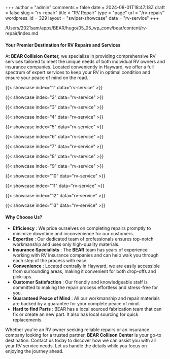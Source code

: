 +++
author = "admin"
comments = false
date = 2024-08-01T18:47:18Z
draft = false
slug = "rv-repair"
title = "RV Repair"
type = "page"
url = "/rv-repair/"
wordpress_id = 329
layout = "swiper-showcase"
data = "rv-service"
+++

/Users/2021sam/apps/BEAR/hugo/05_05_wp_conv/bear/content/rv-repair/index.md

#### Your Premier Destination for RV Repairs and Services

At **BEAR Collision Center,** we specialize in providing comprehensive RV
services tailored to meet the unique needs of both individual RV owners and
insurance companies. Located conveniently in Hayward, we offer a full spectrum
of expert services to keep your RV in optimal condition and ensure your peace
of mind on the road.

{{< showcase index="1" data="rv-service" >}}

{{< showcase index="2" data="rv-service" >}}

{{< showcase index="3" data="rv-service" >}}

{{< showcase index="4" data="rv-service" >}}

{{< showcase index="5" data="rv-service" >}}

{{< showcase index="6" data="rv-service" >}}

{{< showcase index="7" data="rv-service" >}}

{{< showcase index="8" data="rv-service" >}}

{{< showcase index="9" data="rv-service" >}}

{{< showcase index="10" data="rv-service" >}}

{{< showcase index="11" data="rv-service" >}}

{{< showcase index="12" data="rv-service" >}}

{{< showcase index="13" data="rv-service" >}}


#### Why Choose Us?

- **Efficiency** : We pride ourselves on completing repairs promptly to minimize downtime and inconvenience for our customers.
- **Expertise** : Our dedicated team of professionals ensures top-notch workmanship and uses only high-quality materials.
- **Insurance Specialists** : The **BEAR** team has years of experience working with RV insurance companies and can help walk you through each step of the process with ease.
- **Convenience** : Located centrally in Hayward, we are easily accessible from surrounding areas, making it convenient for both drop-offs and pick-ups.
- **Customer Satisfaction** : Our friendly and knowledgeable staff is committed to making the repair process effortless and stress-free for you.
- **Guaranteed Peace of Mind** : All our workmanship and repair materials are backed by a guarantee for your complete peace of mind.
- **Hard to find Parts** : BEAR has a local sourced fabrication team that can fix or create an new part. It also has local sourcing for quick replacements.

Whether you're an RV owner seeking reliable repairs or an insurance company
looking for a trusted partner, **BEAR Collison Center** is your go-to
destination. Contact us today to discover how we can assist you with all your
RV service needs. Let us handle the details while you focus on enjoying the
journey ahead.

